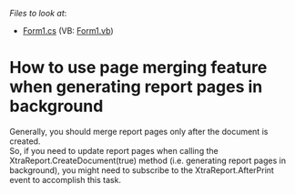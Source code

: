 <!-- default file list -->
*Files to look at*:

* [Form1.cs](./CS/PageMerging/Form1.cs) (VB: [Form1.vb](./VB/PageMerging/Form1.vb))
<!-- default file list end -->
# How to use page merging feature when generating report pages in background


<p>Generally, you should merge report pages only after the document is created.<br />
So, if you need to update report pages when calling the XtraReport.CreateDocument(true) method (i.e. generating report pages in background), you might need to subscribe to the XtraReport.AfterPrint event to accomplish this task.</p>

<br/>


